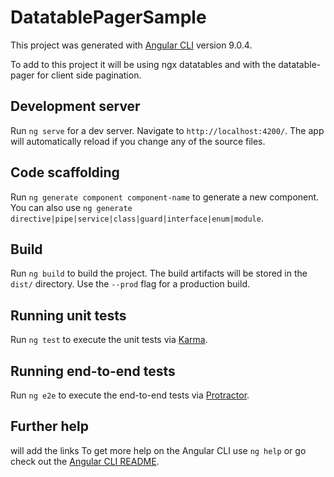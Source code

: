 # DatatablePagerSample

This project was generated with [Angular CLI](https://github.com/angular/angular-cli) version 9.0.4.

To add to this project it will be using ngx datatables and with the datatable-pager for client side pagination.

## Development server

Run `ng serve` for a dev server. Navigate to `http://localhost:4200/`. The app will automatically reload if you change any of the source files.

## Code scaffolding

Run `ng generate component component-name` to generate a new component. You can also use `ng generate directive|pipe|service|class|guard|interface|enum|module`.

## Build

Run `ng build` to build the project. The build artifacts will be stored in the `dist/` directory. Use the `--prod` flag for a production build.

## Running unit tests

Run `ng test` to execute the unit tests via [Karma](https://karma-runner.github.io).

## Running end-to-end tests

Run `ng e2e` to execute the end-to-end tests via [Protractor](http://www.protractortest.org/).

## Further help
will add the links
To get more help on the Angular CLI use `ng help` or go check out the [Angular CLI README](https://github.com/angular/angular-cli/blob/master/README.md).
